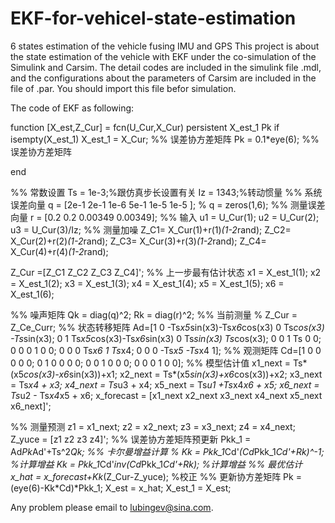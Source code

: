 # EKF-for-vehicel-state-estimation
6 states estimation of the vehicle fusing IMU and GPS
This project is about the state estimation of the vehicle with EKF under the co-simulation of the Simulink and Carsim.
The detail codes are included in the simulink file .mdl, and the configurations about the parameters of Carsim are included 
in the file of .par. You should import this file befor simulation.

The code of EKF as following:

function [X_est,Z_Cur] = fcn(U_Cur,X_Cur)
persistent X_est_1 Pk 
if isempty(X_est_1)
    X_est_1 = X_Cur;
    %% 误差协方差矩阵
Pk = 0.1*eye(6);
    %% 误差协方差矩阵

end

%% 常数设置
Ts = 1e-3;%跟仿真步长设置有关
Iz = 1343;%转动惯量
%% 系统误差向量
q = [2e-1 2e-1 1e-6 5e-1 1e-5 1e-5 ];
% q = zeros(1,6);
%% 测量误差向量
r = [0.2 0.2 0.00349 0.00349];
%% 输入
u1 = U_Cur(1);
u2 = U_Cur(2);
u3 = U_Cur(3)/Iz;
%% 测量加噪
Z_C1= X_Cur(1)+r(1)*(1-2*rand);
Z_C2= X_Cur(2)+r(2)*(1-2*rand);
Z_C3= X_Cur(3)+r(3)*(1-2*rand);
Z_C4= X_Cur(4)+r(4)*(1-2*rand);

Z_Cur =[Z_C1 Z_C2 Z_C3 Z_C4]';
%% 上一步最有估计状态
x1 = X_est_1(1);
x2 = X_est_1(2);
x3 = X_est_1(3);
x4 = X_est_1(4);
x5 = X_est_1(5);
x6 = X_est_1(6);

%% 噪声矩阵
Qk = diag(q)^2;
Rk = diag(r)^2;
%% 当前测量
% Z_Cur = Z_Ce_Curr;
%% 状态转移矩阵 
Ad=[1 0 -Ts*x5*sin(x3)-Ts*x6*cos(x3) 0 Ts*cos(x3) -Ts*sin(x3);
    0 1 Ts*x5*cos(x3)-Ts*x6*sin(x3) 0 Ts*sin(x3) Ts*cos(x3);
    0 0 1 Ts 0 0;
    0 0 0 1 0 0;
    0 0 0 Ts*x6 1 Ts*x4;
    0 0 0 -Ts*x5 -Ts*x4 1];
%% 观测矩阵
Cd=[1 0 0 0 0 0;
    0 1 0 0 0 0;
    0 0 1 0 0 0;
    0 0 0 1 0 0];
%% 模型估计值
x1_next = Ts*(x5*cos(x3)-x6*sin(x3))+x1;
x2_next = Ts*(x5*sin(x3)+x6*cos(x3))+x2;
x3_next = Ts*x4 + x3;
x4_next = Ts*u3 + x4;
x5_next = Ts*u1 +Ts*x4*x6 + x5;
x6_next = Ts*u2 - Ts*x4*x5 + x6;
x_forecast = [x1_next x2_next x3_next x4_next x5_next x6_next]';

%% 测量预测
z1 = x1_next;
z2 = x2_next;
z3 = x3_next;
z4 = x4_next;
Z_yuce = [z1 z2 z3 z4]';
%% 误差协方差矩阵预更新
Pkk_1 = Ad*Pk*Ad'+Ts^2*Qk;
%% 卡尔曼增益计算
%  Kk = Pkk_1*Cd'*(Cd*Pkk_1*Cd'+Rk)^-1;       %计算增益
 Kk = Pkk_1*Cd'*inv(Cd*Pkk_1*Cd'+Rk);       %计算增益
%% 最优估计
 x_hat = x_forecast+Kk*(Z_Cur-Z_yuce);      %校正
 %% 更新协方差矩阵
 Pk = (eye(6)-Kk*Cd)*Pkk_1;
 X_est = x_hat;
 X_est_1 = X_est;

Any problem please email to lubingev@sina.com.
